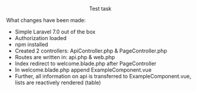 <p align="center">Test task</p>
<p align="left">What changes have been made:</p>
<ul>
    <li>Simple Laravel 7.0 out of the box</li>
    <li>Authorization loaded</li>
    <li>npm installed</li>
    <li>Created 2 controllers: ApiController.php & PageController.php</li>
    <li>Routes are written in: api.php & web.php</li>
    <li>Index redirect to welcome.blade.php after PageController</li>
    <li>In welcome.blade.php append ExampleComponent.vue</li>
    <li>Further, all information on api is transferred to ExampleComponent.vue, lists are reactively rendered (table)</li>
</p>
